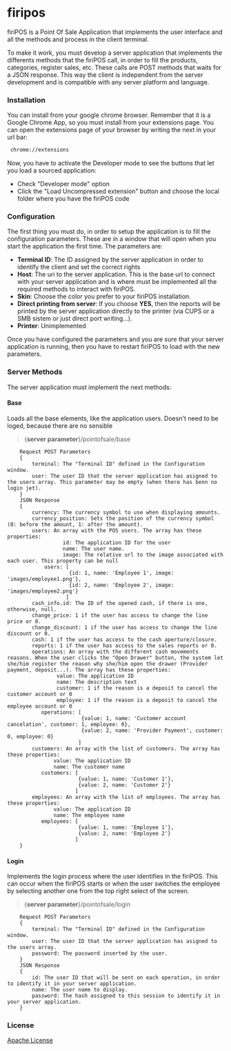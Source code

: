 # firipos

firiPOS is a Point Of Sale Application that implements the user interface and all the methods and process in the client terminal.

To make it work, you must develop a server application that implements the differents methods that the firiPOS call, in order to fill the products, categories, register sales, etc. These calls are POST methods that waits for a JSON response. This way the client is independent from the server development and is compatible with any server platform and language.

### Installation
You can install from your google chrome browser. Remember that it is a Google Chrome App, so you must install from your extensions page. You can open the extensions page of your browser by writing the next in your url bar:
```sh
 chrome://extensions
```
Now, you have to activate the Developer mode to see the buttons that let you load a sourced application:
- Check "Developer mode" option
- Click the "Load Uncompressed extension" button and choose the local folder where you have the firiPOS code

### Configuration
The first thing you must do, in order to setup the application is to fill the configuration parameters. These are in a window that will open when you start the application the first time. The parameters are:

- **Terminal ID**: The ID assigned by the server application in order to identify the client and set the correct rights
- **Host**: The uri to the server application. This is the base url to connect with your server application and is where must be implemented all the required methods to interact with firiPOS.
- **Skin**: Choose the color you prefer to your firiPOS installation.
- **Direct printing from server**: If you choose **YES**, then the reports will be printed by the server application directly to the printer (via CUPS or a SMB sistem or just direct port writing...).
- **Printer**: Unimplemented

Once you have configured the parameters and you are sure that your server application is running, then you have to restart firiPOS to load with the new parameters.

### Server Methods
The server application must implement the next methods:

#### Base
Loads all the base elements, like the application users. Doesn't need to be loged, because there are no sensible 
> {**server parameter**}/pointofsale/base

        Request POST Parameters
        {
            terminal: The "Terminal ID" defined in the Configuration window. 
            user: The user ID that the server application has asigned to the users array. This parameter may be empty (when there has benn no login jet).
        }
        JSON Response
        {
            currency: The currency symbol to use when displaying amounts.
            currency_position: Sets the position of the currency symbol (0: before the amount, 1: after the amount).
            users: An array with the POS users. The array has these properties:
                      id: The application ID for the user
                      name: The user name.
                      image: The relative url to the image associated with each user. This property can be null
                users: [
                        {id: 1, name: 'Employee 1', image: 'images/employee1.png'},
                        {id: 2, name: 'Employee 2', image: 'images/employee2.png'}
                       ]
            cash_info.id: The ID of the opened cash, if there is one, otherwise, null.
            change_price: 1 if the user has access to change the line price or 0.
            change_discount: 1 if the user has access to change the line discount or 0.
            cash: 1 if the user has access to the cash aperture/closure.
            reports: 1 if the user has access to the sales reports or 0.
            operations: An array with the different cash movements reasons. When the user clicks the "Open Drawer" button, the system let she/him register the reason why she/him open the drawer (Provider payment, deposit...). The array has these properties:
                    value: The application ID
                    name: The description text
                    customer: 1 if the reason is a deposit to cancel the customer account or 0
                    employee: 1 if the reason is a deposit to cancel the employee account or 0
               operations: [
                            {value: 1, name: 'Customer account cancelation', customer: 1, employee: 0},
                            {value: 2, name: 'Provider Payment', customer: 0, employee: 0}
                           ]
            customers: An array with the list of customers. The array has these properties:
                   value: The application ID
                   name: The customer name
               customers: [
                           {value: 1, name: 'Customer 1'},
                           {value: 2, name: 'Customer 2'}
                          ]
            employees: An array with the list of employees. The array has these properties:
                   value: The application ID
                   name: The employee name
               employees: [
                           {value: 1, name: 'Employee 1'},
                           {value: 2, name: 'Employee 2'}
                          ]
        }

#### Login
Implements the login process where the user identifies in the firiPOS. This can occur when the firiPOS starts or when the user switches the employee by selecting another one from the top right select of the screen.
> {**server parameter**}/pointofsale/login

        Request POST Parameters
        {
            terminal: The "Terminal ID" defined in the Configuration window. 
            user: The user ID that the server application has asigned to the users array.
            password: The password inserted by the user.
        }
        JSON Response
        {
            id: The user ID that will be sent on each operation, in order to identify it in your server application.
            name: The user name to display.
            password: The hash assigned to this session to identify it in your server application.
        }

### License
[Apache License]

[//]: #

[Apache License]: <http://www.apache.org/licenses/>
